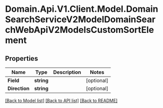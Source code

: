 # Domain.Api.V1.Client.Model.DomainSearchServiceV2ModelDomainSearchWebApiV2ModelsCustomSortElement
## Properties

Name | Type | Description | Notes
------------ | ------------- | ------------- | -------------
**Field** | **string** |  | [optional] 
**Direction** | **string** |  | [optional] 

[[Back to Model list]](../README.md#documentation-for-models) [[Back to API list]](../README.md#documentation-for-api-endpoints) [[Back to README]](../README.md)

